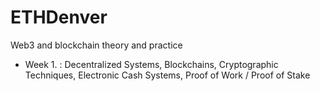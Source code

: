 # ETHDenver
Web3 and blockchain theory and practice
+ Week 1. : Decentralized Systems, Blockchains, Cryptographic Techniques, Electronic Cash Systems, Proof of Work / Proof of Stake



